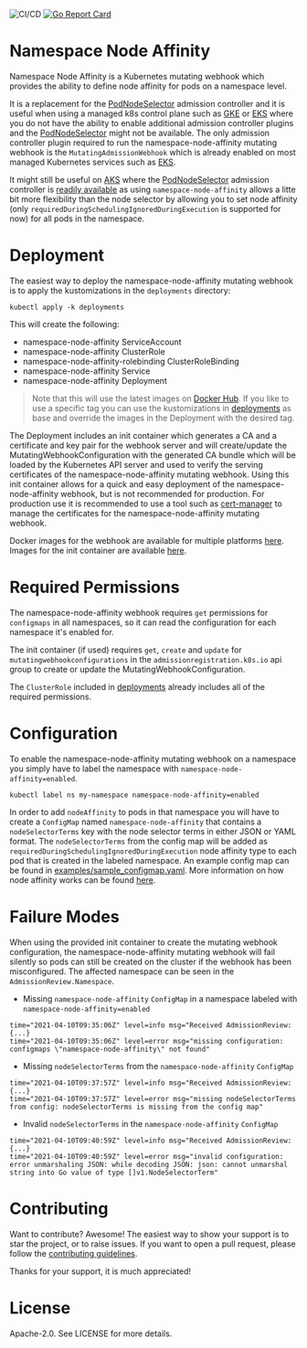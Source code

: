 ![CI/CD](https://github.com/idgenchev/namespace-node-affinity/actions/workflows/cicd.yaml/badge.svg?branch=main)
[![Go Report Card](https://goreportcard.com/badge/github.com/idgenchev/namespace-node-affinity)](https://goreportcard.com/report/github.com/idgenchev/namespace-node-affinity)

# Namespace Node Affinity

Namespace Node Affinity is a Kubernetes mutating webhook which provides the ability to define node affinity for pods on a namespace level.

It is a replacement for the [PodNodeSelector](https://kubernetes.io/docs/reference/access-authn-authz/admission-controllers/#podnodeselector) admission controller and it is useful when using a managed k8s control plane such as [GKE](https://cloud.google.com/kubernetes-engine) or [EKS](https://aws.amazon.com/eks) where you do not have the ability to enable additional admission controller plugins and the [PodNodeSelector](https://kubernetes.io/docs/reference/access-authn-authz/admission-controllers/#podnodeselector) might not be available. The only admission controller plugin required to run the namespace-node-affinity mutating webhook is the `MutatingAdmissionWebhook` which is already enabled on most managed Kubernetes services such as [EKS](https://docs.aws.amazon.com/eks/latest/userguide/platform-versions.html).

It might still be useful on [AKS](https://azure.microsoft.com/en-gb/services/kubernetes-service/) where the [PodNodeSelector](https://kubernetes.io/docs/reference/access-authn-authz/admission-controllers/#podnodeselector) admission controller is [readily available](https://docs.microsoft.com/en-us/azure/aks/faq#what-kubernetes-admission-controllers-does-aks-support-can-admission-controllers-be-added-or-removed) as using `namespace-node-affinity` allows a litte bit more flexibility than the node selector by allowing you to set node affinity (only `requiredDuringSchedulingIgnoredDuringExecution` is supported for now) for all pods in the namespace.

# Deployment

The easiest way to deploy the namespace-node-affinity mutating webhook is to apply the kustomizations in the `deployments` directory:
```
kubectl apply -k deployments
```

This will create the following:
 * namespace-node-affinity ServiceAccount
 * namespace-node-affinity ClusterRole
 * namespace-node-affinity-rolebinding ClusterRoleBinding
 * namespace-node-affinity Service
 * namespace-node-affinity Deployment

> Note that this will use the latest images on [Docker Hub](https://hub.docker.com/repository/docker/idgenchev/namespace-node-affinity). If you like to use a specific tag you can use the kustomizations in [deployments](/deployments/) as base and override the images in the Deployment with the desired tag.

The Deployment includes an init container which generates a CA and a certificate and key pair for the webhook server and will create/update the MutatingWebhookConfiguration with the generated CA bundle which will be loaded by the Kubernetes API server and used to verify the serving certificates of the namespace-node-affinity mutating webhook. Using this init container allows for a quick and easy deployment of the namespace-node-affinity webhook, but is not recommended for production. For production use it is recommended to use a tool such as [cert-manager](https://cert-manager.io) to manage the certificates for the namespace-node-affinity mutating webhook.

Docker images for the webhook are available for multiple platforms [here](https://hub.docker.com/repository/docker/idgenchev/namespace-node-affinity). Images for the init container are available [here](https://hub.docker.com/repository/docker/idgenchev/namespace-node-affinity-init-container).

# Required Permissions

The namespace-node-affinity webhook requires `get` permissions for `configmaps` in all namespaces, so it can read the configuration for each namespace it's enabled for.

The init container (if used) requires `get`, `create` and `update` for `mutatingwebhookconfigurations` in the `admissionregistration.k8s.io` api group to create or update the MutatingWebhookConfiguration.

The `ClusterRole` included in [deployments](/deployments/) already includes all of the required permissions.

# Configuration

To enable the namespace-node-affinity mutating webhook on a namespace you simply have to label the namespace with `namespace-node-affinity=enabled`.
```
kubectl label ns my-namespace namespace-node-affinity=enabled
```

In order to add `nodeAffinity` to pods in that namespace you will have to create a `ConfigMap` named `namespace-node-affinity` that contains a `nodeSelectorTerms` key with the node selector terms in either JSON or YAML format. The `nodeSelectorTerms` from the config map will be added as `requiredDuringSchedulingIgnoredDuringExecution` node affinity type to each pod that is created in the labeled namespace. An example config map can be found in [examples/sample_configmap.yaml](/examples/sample_configmap.yaml). More information on how node affinity works can be found [here](https://kubernetes.io/docs/concepts/scheduling-eviction/assign-pod-node/#node-affinity).

# Failure Modes

When using the provided init container to create the mutating webhook configuration, the namespace-node-affinity mutating webhook will fail silently so pods can still be created on the cluster if the webhook has been misconfigured. The affected namespace can be seen in the `AdmissionReview.Namespace`.

 * Missing `namespace-node-affinity` `ConfigMap` in a namespace labeled with `namespace-node-affinity=enabled`
```
time="2021-04-10T09:35:06Z" level=info msg="Received AdmissionReview: {...}
time="2021-04-10T09:35:06Z" level=error msg="missing configuration: configmaps \"namespace-node-affinity\" not found"
```

 * Missing `nodeSelectorTerms` from the `namespace-node-affinity` `ConfigMap`
```
time="2021-04-10T09:37:57Z" level=info msg="Received AdmissionReview: {...}
time="2021-04-10T09:37:57Z" level=error msg="missing nodeSelectorTerms from config: nodeSelectorTerms is missing from the config map"
```

 * Invalid `nodeSelectorTerms` in the `namespace-node-affinity` `ConfigMap`
```
time="2021-04-10T09:40:59Z" level=info msg="Received AdmissionReview: {...}
time="2021-04-10T09:40:59Z" level=error msg="invalid configuration: error unmarshaling JSON: while decoding JSON: json: cannot unmarshal string into Go value of type []v1.NodeSelectorTerm"
```

# Contributing

Want to contribute? Awesome! The easiest way to show your support is to star the project, or to raise issues. If you want to open a pull request, please follow the [contributing guidelines](/.github/CONTRIBUTING.md).

Thanks for your support, it is much appreciated!

# License

Apache-2.0. See LICENSE for more details.
